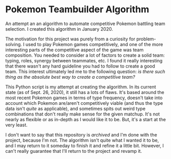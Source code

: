 # Pokemon Teambuilder Algorithm
An attempt an an algorithm to automate competitive Pokemon battling team selection. I created this algorithm in January 2020.

The motivation for this project was purely from a curiosity for problem-solving. I used to play Pokemon games competitively, and one of the more interesting parts of the competitive aspect of the game was team composition. You needed to consider a lot of factors to create a solid team: typing, roles, synergy between teammates, etc. I found it really interesting that there wasn't any hard guideline you had to follow to create a good team. This interest ultimately led me to the following question: *is there such thing as the absolute best way to create a competitive team?*

This Python script is my attempt at creating the algorithm. In its current state (as of Sept. 26, 2020), it still has a lots of flaws. It's based around the most recent Pokemon games in terms of type frequency, doesn't take into account which Pokemon are/aren't competitively viable (and thus the type data isn't *quite* as applicable), and sometimes spits out weird type combinations that don't really make sense for the given matchup. It's not nearly as flexible or as in-depth as I would like it to be. But, it's a start at the very least.

I don't want to say that this repository is *archived* and I'm done with the project, because I'm not. The algorithm isn't quite what I wanted it to be, and I may return to it someday to finish it and refine it a little bit. However, I can't really guarantee that I'll return to the project and revamp it.
